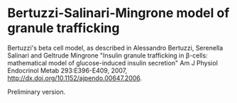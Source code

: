 Bertuzzi-Salinari-Mingrone model of granule trafficking
=======================================================

Bertuzzi's beta cell model, as described in  Alessandro Bertuzzi,
Serenella Salinari and Geltrude Mingrone "Insulin granule trafficking in
β-cells: mathematical model of glucose-induced insulin secretion" Am J
Physiol Endocrinol Metab 293:E396-E409, 2007, 
http://dx.doi.org/10.1152/ajpendo.00647.2006.

Preliminary version.

